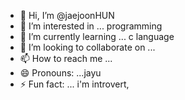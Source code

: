 - 👋 Hi, I’m @jaejoonHUN
- 👀 I’m interested in ... programming 
- 🌱 I’m currently learning ... c language
- 💞️ I’m looking to collaborate on ...
- 📫 How to reach me ...
- 😄 Pronouns: ...jayu
- ⚡ Fun fact: ... i'm introvert,

<!---
jaejoonHUN/jaejoonHUN is a ✨ special ✨ repository because its `README.md` (this file) appears on your GitHub profile.
You can click the Preview link to take a look at your changes.
--->
